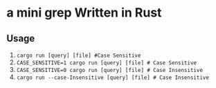 # a mini grep Written in Rust

## Usage
1. `cargo run [query] [file] #Case Sensitive`
2. `CASE_SENSITIVE=1 cargo run [query] [file] # Case Sensitive`
3. `CASE_SENSITIVE=0 cargo run [query] [file] # Case Insensitive`
4. `cargo run --case-Insensitive [query] [file] # Case Insensitive`
